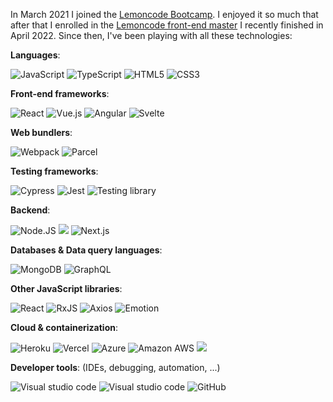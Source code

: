 In March 2021 I joined the  [Lemoncode Bootcamp](https://lemoncode.net/bootcamp-javascript). I enjoyed it so much that after that I enrolled in the [Lemoncode front-end master](https://lemoncode.net/master-frontend) I recently finished in April 2022. Since then, I've been playing with all these technologies:

**Languages**:

![JavaScript](https://img.shields.io/badge/JavaScript-F7DF1E?style=for-the-badge&logo=javascript&logoColor=white&labelColor=101010)  ![TypeScript](https://img.shields.io/badge/TypeScript-3178C6?style=for-the-badge&logo=typescript&logoColor=white&labelColor=101010)  ![HTML5](https://img.shields.io/badge/HTML5-E34F26?style=for-the-badge&logo=html5&logoColor=white&labelColor=101010) ![CSS3](https://img.shields.io/badge/CSS3-1572B6?style=for-the-badge&logo=css3&logoColor=white&labelColor=101010)

**Front-end frameworks**:

![React](https://img.shields.io/badge/React-61DAFB?style=for-the-badge&logo=react&logoColor=white&labelColor=101010) ![Vue.js](https://img.shields.io/badge/Vue.js-4FC08D?style=for-the-badge&logo=vue.js&logoColor=white&labelColor=101010) ![Angular](https://img.shields.io/badge/Angular-DD0031?style=for-the-badge&logo=Angular&logoColor=white&labelColor=101010) ![Svelte](https://img.shields.io/badge/Svelte-FF3E00?style=for-the-badge&logo=svelte&logoColor=white&labelColor=101010)

**Web bundlers**:

![Webpack](https://img.shields.io/badge/Webpack-8DD6F9?style=for-the-badge&logo=Webpack&logoColor=white&labelColor=101010) ![Parcel](https://img.shields.io/badge/Parcel-deac78?style=for-the-badge&logo=javascript&logoColor=white&labelColor=101010)

**Testing frameworks**:

![Cypress](https://img.shields.io/badge/Cypress-17202C?style=for-the-badge&logo=cypress&logoColor=white&labelColor=101010) ![Jest](https://img.shields.io/badge/Jest-C21325?style=for-the-badge&logo=Jest&logoColor=white&labelColor=101010) ![Testing library](https://img.shields.io/badge/Testing_Library-E33332?style=for-the-badge&logo=testinglibrary&logoColor=white&labelColor=101010) 

**Backend**:

![Node.JS](https://img.shields.io/badge/Node.JS-339933?style=for-the-badge&logo=node.js&logoColor=white&labelColor=101010) ![](https://img.shields.io/badge/NPM-CB3837?style=for-the-badge&logo=npm&logoColor=white&labelColor=101010) ![Next.js](https://img.shields.io/badge/Next.js-F7DF1E?style=for-the-badge&logo=Next.js&logoColor=white&labelColor=101010)

**Databases & Data query languages**:

![MongoDB](https://img.shields.io/badge/MongoDB-47A248?style=for-the-badge&logo=mongodb&logoColor=white&labelColor=101010) ![GraphQL](https://img.shields.io/badge/GraphQL-E10098?style=for-the-badge&logo=graphql&logoColor=white&labelColor=101010)

**Other JavaScript libraries**:

![React](https://img.shields.io/badge/Reac_Native-61DAFB?style=for-the-badge&logo=react&logoColor=white&labelColor=101010) ![RxJS](https://img.shields.io/badge/RxJS-B7178C?style=for-the-badge&logo=reactivex&logoColor=white&labelColor=101010) ![Axios](https://img.shields.io/badge/Axios-5a28e4?style=for-the-badge&logo=javascript&logoColor=white&labelColor=101010) ![Emotion](https://img.shields.io/badge/Emotion-d16ac1?style=for-the-badge&logo=javascript&logoColor=white&labelColor=101010)

**Cloud & containerization**:

![Heroku](https://img.shields.io/badge/Heroku-430098?style=for-the-badge&logo=heroku&logoColor=white&labelColor=101010)  ![Vercel](https://img.shields.io/badge/Vercel-000000?style=for-the-badge&logo=vercel&logoColor=white&labelColor=101010) ![Azure](https://img.shields.io/badge/Azure-0078D4?style=for-the-badge&logo=microsoft-azure&logoColor=white&labelColor=101010) ![Amazon AWS](https://img.shields.io/badge/Amazon_AWS-d68100?style=for-the-badge&logo=amazon-aws&logoColor=white&labelColor=101010) ![](https://img.shields.io/badge/Docker-2496ED?style=for-the-badge&logo=docker&logoColor=white&labelColor=101010)

**Developer tools**: (IDEs, debugging, automation, ...)

![Visual studio code](https://img.shields.io/badge/Visual_Studio_Code-007ACC?style=for-the-badge&logo=visual-studio-code&logoColor=white&labelColor=101010) ![Visual studio code](https://img.shields.io/badge/Chrome_DevTools-4285F4?style=for-the-badge&logo=google-chrome&logoColor=white&labelColor=101010) ![GitHub](https://img.shields.io/badge/GitHub_&_GitHub_actions-181717?style=for-the-badge&logo=github&logoColor=white&labelColor=101010)

